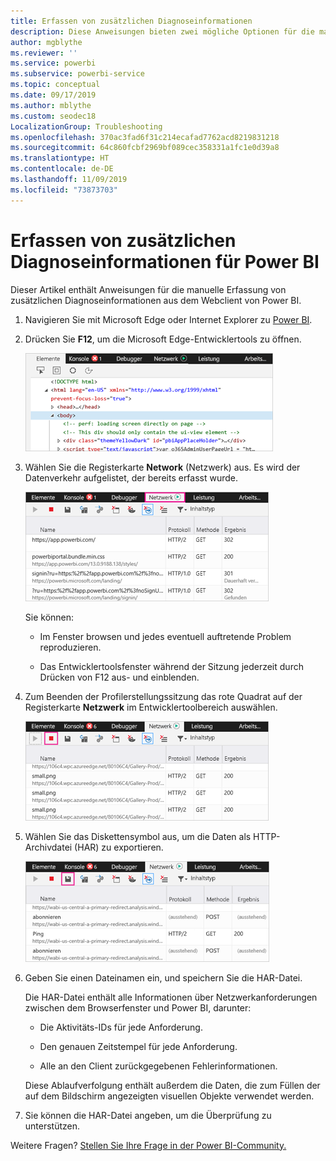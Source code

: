 ```yaml
---
title: Erfassen von zusätzlichen Diagnoseinformationen
description: Diese Anweisungen bieten zwei mögliche Optionen für die manuelle Erfassung von zusätzlichen Diagnoseinformationen aus dem Webclient von Power BI.
author: mgblythe
ms.reviewer: ''
ms.service: powerbi
ms.subservice: powerbi-service
ms.topic: conceptual
ms.date: 09/17/2019
ms.author: mblythe
ms.custom: seodec18
LocalizationGroup: Troubleshooting
ms.openlocfilehash: 370ac3fad6f31c214ecafad7762acd8219831218
ms.sourcegitcommit: 64c860fcbf2969bf089cec358331a1fc1e0d39a8
ms.translationtype: HT
ms.contentlocale: de-DE
ms.lasthandoff: 11/09/2019
ms.locfileid: "73873703"
---
```

# <a name="capture-additional-diagnostic-information-for-power-bi"></a>Erfassen von zusätzlichen Diagnoseinformationen für Power BI

Dieser Artikel enthält Anweisungen für die manuelle Erfassung von zusätzlichen Diagnoseinformationen aus dem Webclient von Power BI.

1. Navigieren Sie mit Microsoft Edge oder Internet Explorer zu [Power BI](https://app.powerbi.com).

1. Drücken Sie **F12**, um die Microsoft Edge-Entwicklertools zu öffnen.

   ![Screenshot der Registerkarte „Elemente“ der Microsoft Edge-Entwicklertools.](media/service-admin-capturing-additional-diagnostic-information-for-power-bi/edge-developer-tools.png)

1. Wählen Sie die Registerkarte **Network** (Netzwerk) aus. Es wird der Datenverkehr aufgelistet, der bereits erfasst wurde.

   ![Screenshot der Registerkarte „Netzwerk“ der Microsoft Edge-Entwicklertools.](media/service-admin-capturing-additional-diagnostic-information-for-power-bi/edge-network-tab.png)

    Sie können:

    * Im Fenster browsen und jedes eventuell auftretende Problem reproduzieren.

    * Das Entwicklertoolsfenster während der Sitzung jederzeit durch Drücken von F12 aus- und einblenden.

1. Zum Beenden der Profilerstellungssitzung das rote Quadrat auf der Registerkarte **Netzwerk** im Entwicklertoolbereich auswählen.

   ![Screenshot der Registerkarte „Netzwerk“ der Microsoft Edge-Entwicklertools mit einer Legende zur Schaltfläche „Stop“.](media/service-admin-capturing-additional-diagnostic-information-for-power-bi/edge-network-tab-stop.png)

1. Wählen Sie das Diskettensymbol aus, um die Daten als HTTP-Archivdatei (HAR) zu exportieren.

   ![Screenshot der Registerkarte „Netzwerk“ der Microsoft Edge-Entwicklertools mit einer Legende zum Diskettensymbol.](media/service-admin-capturing-additional-diagnostic-information-for-power-bi/edge-network-tab-save.png)

1. Geben Sie einen Dateinamen ein, und speichern Sie die HAR-Datei.

    Die HAR-Datei enthält alle Informationen über Netzwerkanforderungen zwischen dem Browserfenster und Power BI, darunter:

    * Die Aktivitäts-IDs für jede Anforderung.

    * Den genauen Zeitstempel für jede Anforderung.

    * Alle an den Client zurückgegebenen Fehlerinformationen.

    Diese Ablaufverfolgung enthält außerdem die Daten, die zum Füllen der auf dem Bildschirm angezeigten visuellen Objekte verwendet werden.

1. Sie können die HAR-Datei angeben, um die Überprüfung zu unterstützen.

Weitere Fragen? [Stellen Sie Ihre Frage in der Power BI-Community.](https://community.powerbi.com/)
